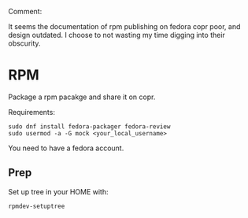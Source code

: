 Comment:

It seems the documentation of rpm publishing on fedora copr poor, and design outdated. I choose to not wasting my time digging into their obscurity.

# RPM 

Package a rpm pacakge and share it on copr.

Requirements:

```
sudo dnf install fedora-packager fedora-review
sudo usermod -a -G mock <your_local_username>
```

You need to have a fedora account. 


## Prep

Set up tree in your HOME with:

`rpmdev-setuptree`
